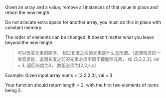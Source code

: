 Given an array and a value, remove all instances of that value in place and return the new length.

Do not allocate extra space for another array, you must do this in place with constant memory.

The order of elements can be changed. It doesn't matter what you leave beyond the new length. 

>可以改变元素的顺序， 超过长度之后的元素是什么无所谓。（这里隐含的一层意思是，返回长度之前的元素必须不同于被删除元素， 如  [3,2,2,3], val = 3; 返回长度为2， 数组必须为[2,2,x,x] 

Example:
Given input array nums = [3,2,2,3], val = 3

Your function should return length = 2, with the first two elements of nums being 2.



